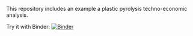 This repository includes an example a plastic pyrolysis techno-economic analysis.

Try it with Binder: [![Binder](https://mybinder.org/badge_logo.svg)](https://mybinder.org/v2/gh/markjet7/plastic_pyrolysis_tea/HEAD?filepath=cuwp_plastic_thermal_oxidation.ipynb)